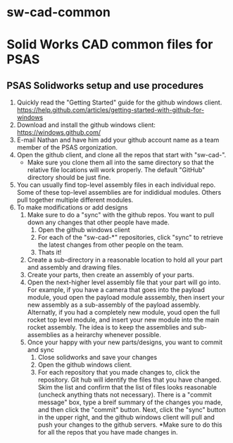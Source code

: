sw-cad-common
=============

# Solid Works CAD common files for PSAS

## PSAS Solidworks setup and use procedures

 1. Quickly read the "Getting Started" guide for the github windows client. https://help.github.com/articles/getting-started-with-github-for-windows
 1. Download and install the github windows client: https://windows.github.com/
 1. E-mail Nathan and have him add your github account name as a team member of the PSAS orgonization.
 1. Open the github client, and clone all the repos that start with "sw-cad-".
    * Make sure you clone them all into the same directory so that the relative file locations will work properly. The default "GitHub" directory should be just fine.
 1. You can usually find top-level assembly files in each individual repo. Some of these top-level assemblies are for indididual modules. Others pull together multiple different modules.
 1. To make modifications or add designs
    1. Make sure to do a "sync" with the github repos. You want to pull down any changes that other people have made.
       1. Open the github windows client
       1. For each of the "sw-cad-*" repositories, click "sync" to retrieve the latest changes from other people on the team.
       1. Thats it!
    1. Create a sub-directory in a reasonable location to hold all your part and assembly and drawing files.
    1. Create your parts, then create an assembly of your parts.
    1. Open the next-higher level assembly file that your part will go into. For example, if you have a camera that goes into the payload module, youd open the payload module asssembly, then insert your new assembly as a sub-assembly of the payload assembly. Alternatly, if you had a completely new module, youd open the full rocket top level module, and insert your new module into the main rocket assembly. The idea is to keep the assemblies and sub-assemblies as a heirarchy whenever possible.
    1. Once your happy with your new parts/designs, you want to commit and sync
       1. Close solidworks and save your changes
       1. Open the github windows client.
       1. For each repository that you made changes to, click the repository. Git hub will identify the files that you have changed. Skim the list and confirm that the list of files looks reasonable (uncheck anything thats not necessary). There is a "commit message" box, type a breif summary of the changes you made, and then click the "commit" button. Next, click the "sync" button in the upper right, and the github windows client will pull and push your changes to the github servers. *Make sure to do this for all the repos that you have made changes in.


